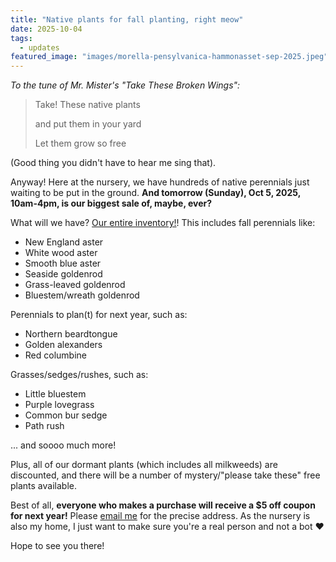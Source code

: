 ```yaml
---
title: "Native plants for fall planting, right meow"
date: 2025-10-04
tags:
  - updates
featured_image: "images/morella-pensylvanica-hammonasset-sep-2025.jpeg"
---
```


*To the tune of Mr. Mister's "Take These Broken Wings":*

> Take! These native plants
> 
> and put them in your yard
> 
> Let them grow so free

(Good thing you didn't have to hear me sing that). 

Anyway! Here at the nursery, we have hundreds of native perennials just waiting to be put in the ground. **And tomorrow (Sunday), Oct 5, 2025, 10am-4pm, is our biggest sale of, maybe, ever?**

What will we have? [Our entire inventory!](/buy-plants/)! This includes fall perennials like:

- New England aster
- White wood aster
- Smooth blue aster
- Seaside goldenrod
- Grass-leaved goldenrod
- Bluestem/wreath goldenrod

Perennials to plan(t) for next year, such as:
- Northern beardtongue
- Golden alexanders
- Red columbine

Grasses/sedges/rushes, such as:
- Little bluestem
- Purple lovegrass
- Common bur sedge
- Path rush

... and soooo much more!

Plus, all of our dormant plants (which includes all milkweeds) are discounted, and there will be a number of mystery/"please take these" free plants available. 

Best of all, **everyone who makes a purchase will receive a $5 off coupon for next year!**
Please [email me](mailto:lise@redtrilliumgardens.com) for the precise address. As the nursery is also my home, I just want to make sure you're a real person and not a bot ❤️

Hope to see you there! 

